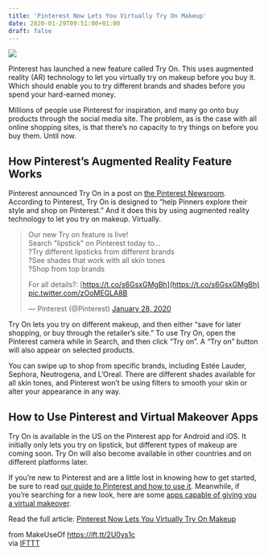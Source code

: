 ```yaml
---
title: 'Pinterest Now Lets You Virtually Try On Makeup'
date: 2020-01-29T09:51:00+01:00
draft: false
---
```


![](https://static.makeuseof.com/wp-content/uploads/2020/01/pinterest-try-on-makeup.jpg)

Pinterest has launched a new feature called Try On. This uses augmented reality (AR) technology to let you virtually try on makeup before you buy it. Which should enable you to try different brands and shades before you spend your hard-earned money.

Millions of people use Pinterest for inspiration, and many go onto buy products through the social media site. The problem, as is the case with all online shopping sites, is that there’s no capacity to try things on before you buy them. Until now.

How Pinterest’s Augmented Reality Feature Works
-----------------------------------------------

Pinterest announced Try On in a post on [the Pinterest Newsroom](https://newsroom.pinterest.com/en/post/pinterests-new-ar-tech-lets-you-try-on-makeup-before-you-buy). According to Pinterest, Try On is designed to “help Pinners explore their style and shop on Pinterest.” And it does this by using augmented reality technology to let you try on makeup. Virtually.

> Our new Try on feature is live!  
> Search "lipstick" on Pinterest today to…  
> ?Try different lipsticks from different brands  
> ?See shades that work with all skin tones  
> ?Shop from top brands
> 
> For all details?: [https://t.co/s6GsxGMgBh](https://t.co/s6GsxGMgBh) [pic.twitter.com/zOoMEGLA8B](https://t.co/zOoMEGLA8B)
> 
> — Pinterest (@Pinterest) [January 28, 2020](https://twitter.com/Pinterest/status/1222231925642809344?ref_src=twsrc%5Etfw)

Try On lets you try on different makeup, and then either “save for later shopping, or buy through the retailer’s site.” To use Try On, open the Pinterest camera while in Search, and then click “Try on”. A “Try on” button will also appear on selected products.

You can swipe up to shop from specific brands, including Estée Lauder, Sephora, Neutrogena, and L’Oreal. There are different shades available for all skin tones, and Pinterest won’t be using filters to smooth your skin or alter your appearance in any way.

How to Use Pinterest and Virtual Makeover Apps
----------------------------------------------

Try On is available in the US on the Pinterest app for Android and iOS. It initially only lets you try on lipstick, but different types of makeup are coming soon. Try On will also become available in other countries and on different platforms later.

If you’re new to Pinterest and are a little lost in knowing how to get started, be sure to read [our guide to Pinterest and how to use it](//www.makeuseof.com/tag/what-is-pinterest/). Meanwhile, if you’re searching for a new look, here are some [apps capable of giving you a virtual makeover](//www.makeuseof.com/tag/taaz-create-virtual-makeover/).

Read the full article: [Pinterest Now Lets You Virtually Try On Makeup](https://www.makeuseof.com/tag/pinterest-try-on-makeup/)

  
  
from MakeUseOf https://ift.tt/2U0ys1c  
via [IFTTT](https://ifttt.com/?ref=da&site=blogger)